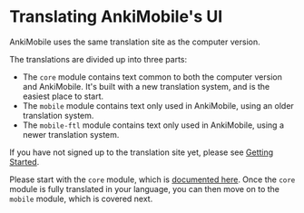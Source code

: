 # Translating AnkiMobile's UI

AnkiMobile uses the same translation site as the computer version.

The translations are divided up into three parts:

- The `core` module contains text common to both the computer version
  and AnkiMobile. It's built with a new translation system, and is the
  easiest place to start.
- The `mobile` module contains text only used in AnkiMobile,
  using an older translation system.
- The `mobile-ftl` module contains text only used in AnkiMobile, using
  a newer translation system.

If you have not signed up to the translation site yet, please see
[Getting Started](./intro.md).

Please start with the `core` module, which is [documented here](../anki/core.md).
Once the `core` module is fully translated in your language, you can then
move on to the `mobile` module, which is covered next.
